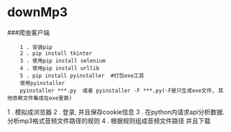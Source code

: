 # downMp3
###爬虫客户端

```
    1 . 安装pip
    2 . pip install tkinter
    3 . 使用pip install selenium
    4 . 使用pip install urllib
    5 . pip install pyinstaller  #打包exe工具
    使用pyinstaller
    pyinstaller ***.py  或者 pyinstaller -F ***.py(-F是只生成exe文件, 其他依赖文件集成在exe里面)
```

 1 . 模拟成浏览器
 2 . 登录, 并且保存cookie信息
 3 . 在python内请求api分析数据.   分析mp3格式音频文件路径的规则
 4 . 根据规则组成音频文件路径   并且下载
